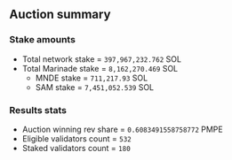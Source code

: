 ## Auction summary

### Stake amounts
- Total network stake = `397,967,232.762` SOL
- Total Marinade stake = `8,162,270.469` SOL
  - MNDE stake = `711,217.93` SOL
  - SAM stake = `7,451,052.539` SOL

### Results stats
- Auction winning rev share = `0.6083491558758772` PMPE
- Eligible validators count = `532`
- Staked validators count = `180`

